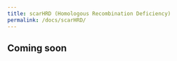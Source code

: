 ```yaml
---
title: scarHRD (Homologous Recombination Deficiency)
permalink: /docs/scarHRD/
---
```


## Coming soon